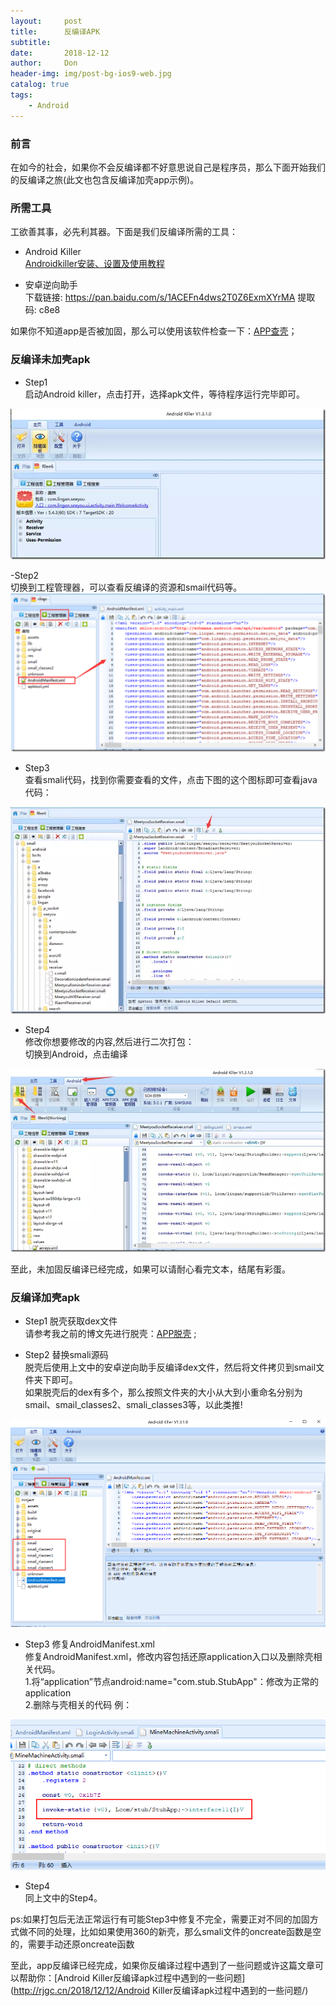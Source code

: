 ```yaml
---
layout:     post
title:      反编译APK
subtitle:   
date:       2018-12-12
author:     Don
header-img: img/post-bg-ios9-web.jpg
catalog: true
tags:
    - Android
---
```


### 前言
在如今的社会，如果你不会反编译都不好意思说自己是程序员，那么下面开始我们的反编译之旅(此文也包含反编译加壳app示例)。

### 所需工具
工欲善其事，必先利其器。下面是我们反编译所需的工具：  

- Android Killer  
[Androidkiller安装、设置及使用教程](https://www.52pojie.cn/thread-726176-1-1.html)

- 安卓逆向助手   
下载链接: https://pan.baidu.com/s/1ACEFn4dws2T0Z6ExmXYrMA 提取码: c8e8 


如果你不知道app是否被加固，那么可以使用该软件检查一下：[APP查壳](http://rjgc.cn/2018/10/10/Apk查壳工具/)；   

### 反编译未加壳apk

- Step1  
启动Android killer，点击打开，选择apk文件，等待程序运行完毕即可。
<img src="/img/article/androidkiller1.webp"  />

-Step2  
切换到工程管理器，可以查看反编译的资源和smail代码等。        
<img src="/img/article/androidkiller2.png" />

- Step3  
查看smali代码，找到你需要查看的文件，点击下图的这个图标即可查看java代码：  
<img src="/img/article/androidkiller3.webp"  />

- Step4   
修改你想要修改的内容,然后进行二次打包：  
切换到Android，点击编译   
<img src="/img/article/androidkiller4.webp" />

至此，未加固反编译已经完成，如果可以请耐心看完文本，结尾有彩蛋。

### 反编译加壳apk

- Step1 脱壳获取dex文件   
请参考我之前的博文先进行脱壳：[APP脱壳](http://rjgc.cn/2018/12/12/APP脱壳/) ;  

- Step2 替换smali源码   
脱壳后使用上文中的安卓逆向助手反编译dex文件，然后将文件拷贝到smail文件夹下即可。   
如果脱壳后的dex有多个，那么按照文件夹的大小从大到小重命名分别为smail、smail_classes2、smali_classes3等，以此类推!   
<img src="/img/article/androidkiller5.png" />

- Step3 修复AndroidManifest.xml  
修复AndroidManifest.xml，修改内容包括还原application入口以及删除壳相关代码。  
1.将“application”节点android:name="com.stub.StubApp"：修改为正常的application  
2.删除与壳相关的代码 例：  
<img src="/img/article/androidkiller6.png"/> 

- Step4   
同上文中的Step4。  

ps:如果打包后无法正常运行有可能Step3中修复不完全，需要正对不同的加固方式做不同的处理，比如如果使用360的新壳，那么smali文件的oncreate函数是空的，需要手动还原oncreate函数


至此，app反编译已经完成，如果你反编译过程中遇到了一些问题或许这篇文章可以帮助你：[Android Killer反编译apk过程中遇到的一些问题](http://rjgc.cn/2018/12/12/Android Killer反编译apk过程中遇到的一些问题/)
